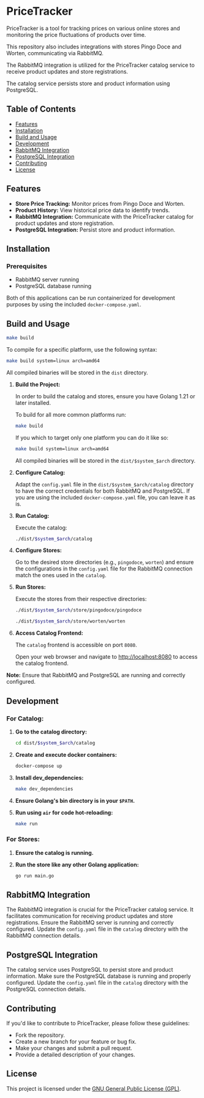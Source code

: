 # PriceTracker

PriceTracker is a tool for tracking prices on various online stores and monitoring the price fluctuations of products over time.

This repository also includes integrations with stores Pingo Doce and Worten, communicating via RabbitMQ.

The RabbitMQ integration is utilized for the PriceTracker catalog service to receive product updates and store registrations. 

The catalog service persists store and product information using PostgreSQL.

## Table of Contents
- [Features](#features)
- [Installation](#installation)
- [Build and Usage](#build-and-usage)
- [Development](#development)
- [RabbitMQ Integration](#rabbitmq-integration)
- [PostgreSQL Integration](#postgresql-integration)
- [Contributing](#contributing)
- [License](#license)

## Features

- **Store Price Tracking:** Monitor prices from Pingo Doce and Worten.
- **Product History:** View historical price data to identify trends.
- **RabbitMQ Integration:** Communicate with the PriceTracker catalog for product updates and store registration.
- **PostgreSQL Integration:** Persist store and product information.

## Installation

### Prerequisites
- RabbitMQ server running
- PostgreSQL database running

Both of this applications can be run containerized for development purposes by
using the included `docker-compose.yaml`.

## Build and Usage


```bash
make build
```

To compile for a specific platform, use the following syntax:

```bash
make build system=linux arch=amd64
```

All compiled binaries will be stored in the `dist` directory.

1. **Build the Project:**
   
   In order to build the catalog and stores, ensure you have Golang 1.21 or later installed.

   To build for all more common platforms run:

   ```bash
   make build
   ```
   
    If you which to target only one platform you can do it like so:
    ```bash
    make build system=linux arch=amd64
    ```

    All compiled binaries will be stored in the `dist/$system_$arch` directory.


2. **Configure Catalog:**

   Adapt the `config.yaml` file in the `dist/$system_$arch/catalog` directory to have the correct credentials for both RabbitMQ and PostgreSQL. 
   If you are using the included `docker-compose.yaml` file, you can leave it as is.


3. **Run Catalog:**

   Execute the catalog:

   ```bash
   ./dist/$system_$arch/catalog
   ```

4. **Configure Stores:**

   Go to the desired store directories (e.g., `pingodoce`, `worten`) and ensure the configurations in the `config.yaml` file for the RabbitMQ connection match the ones used in the `catalog`.

5. **Run Stores:**

   Execute the stores from their respective directories:

   ```bash
   ./dist/$system_$arch/store/pingodoce/pingodoce
   ```

   ```bash
   ./dist/$system_$arch/store/worten/worten
   ```

6. **Access Catalog Frontend:**

   The `catalog` frontend is accessible on port `8080`.

   Open your web browser and navigate to [http://localhost:8080](http://localhost:8080) to access the catalog frontend.

**Note:** Ensure that RabbitMQ and PostgreSQL are running and correctly configured.

## Development

### For Catalog:

1. **Go to the catalog directory:**

    ```bash
    cd dist/$system_$arch/catalog
    ```

2. **Create and execute docker containers:**

    ```bash
    docker-compose up
    ```

3. **Install dev_dependencies:**

    ```bash
    make dev_dependencies
    ```

4. **Ensure Golang's bin directory is in your `$PATH`.**

5. **Run using `air` for code hot-reloading:**

    ```bash
    make run
    ```

### For Stores:

1. **Ensure the catalog is running.**

2. **Run the store like any other Golang application:**

    ```bash
    go run main.go
    ```

## RabbitMQ Integration

The RabbitMQ integration is crucial for the PriceTracker catalog service. It facilitates communication for receiving product updates and store registrations. Ensure the RabbitMQ server is running and correctly configured. Update the `config.yaml` file in the `catalog` directory with the RabbitMQ connection details.

## PostgreSQL Integration

The catalog service uses PostgreSQL to persist store and product information. Make sure the PostgreSQL database is running and properly configured. Update the `config.yaml` file in the `catalog` directory with the PostgreSQL connection details.


## Contributing

If you'd like to contribute to PriceTracker, please follow these guidelines:

- Fork the repository.
- Create a new branch for your feature or bug fix.
- Make your changes and submit a pull request.
- Provide a detailed description of your changes.

## License

This project is licensed under the [GNU General Public License (GPL)](LICENSE).